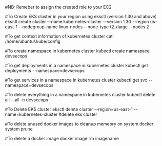 #NB: Remeber to assign the created role to your EC2

#To Create EKS cluster in your region using eksctl (version 1.30 and above)
eksctl create cluster --name kubernetes-cluster --version 1.30 --region us-east-1 --nodegroup-name linux-nodes --node-type t2.xlarge --nodes 2 


#To get context information of kubernetes cluster
cat /home/ubuntu/.kube/config 

#To create namespace in kubernetes cluster
kubectl create namespace devsecops

#To get deployments in a namespace in kubernetes cluster
kubectl get deployments --namespace=devsecops 

#To get services in a namespace in kubernetes cluster
kubectl get svc --namespace=devsecops 

#To delete everything in a namespace in kubernetes cluster
kubectl delete all --all -n devsecops 


#To Delete EKS cluster
eksctl delete cluster --region=us-east-1 --name=kubernetes-cluster #delete eks cluster

#To delete unused docker images to cleanup memeory on system 
docker system prune  

#To delete a docker image
docker image rm imagename  

